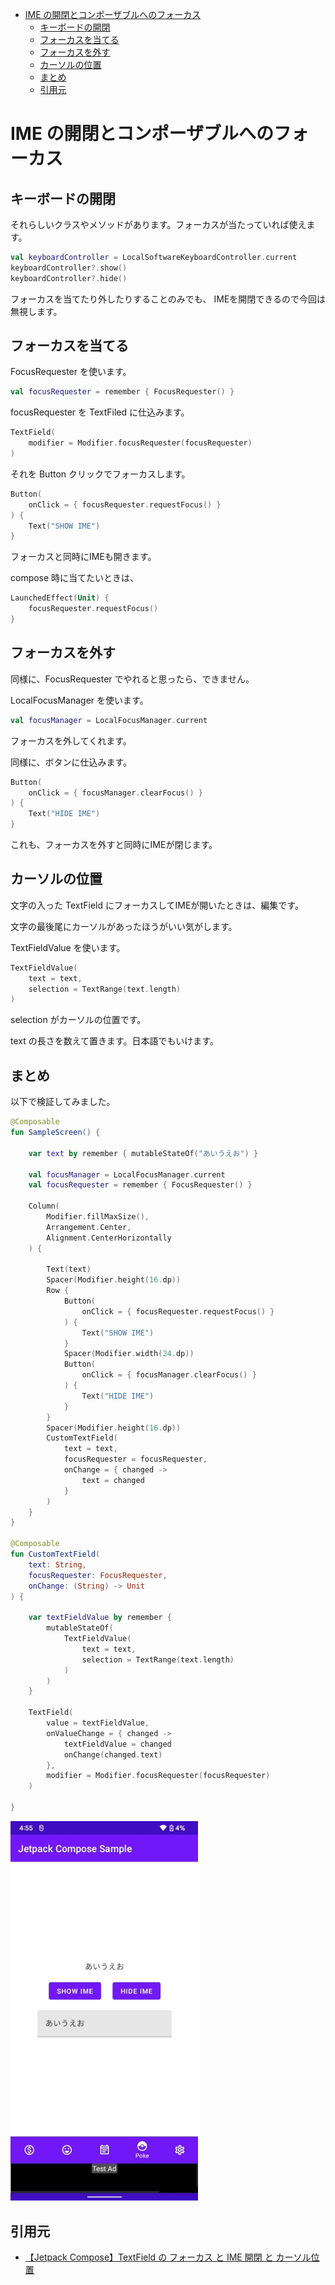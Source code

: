 - [IME の開閉とコンポーザブルへのフォーカス](#ime-の開閉とコンポーザブルへのフォーカス)
  - [キーボードの開閉](#キーボードの開閉)
  - [フォーカスを当てる](#フォーカスを当てる)
  - [フォーカスを外す](#フォーカスを外す)
  - [カーソルの位置](#カーソルの位置)
  - [まとめ](#まとめ)
  - [引用元](#引用元)


# IME の開閉とコンポーザブルへのフォーカス

## キーボードの開閉

それらしいクラスやメソッドがあります。フォーカスが当たっていれば使えます。

```kotlin
val keyboardController = LocalSoftwareKeyboardController.current
keyboardController?.show()
keyboardController?.hide()
```

フォーカスを当てたり外したりすることのみでも、 IMEを開閉できるので今回は無視します。


## フォーカスを当てる

FocusRequester を使います。

```kotlin
val focusRequester = remember { FocusRequester() }
```

focusRequester を TextFiled に仕込みます。

```kotlin
TextField(
    modifier = Modifier.focusRequester(focusRequester)
)
```

それを Button クリックでフォーカスします。

```kotlin
Button(
    onClick = { focusRequester.requestFocus() }
) {
    Text("SHOW IME")
}
```

フォーカスと同時にIMEも開きます。

compose 時に当てたいときは、

```kotlin
LaunchedEffect(Unit) {
    focusRequester.requestFocus()
}
```


## フォーカスを外す

同様に、FocusRequester でやれると思ったら、できません。

LocalFocusManager を使います。


```kotlin
val focusManager = LocalFocusManager.current
```

フォーカスを外してくれます。

同様に、ボタンに仕込みます。

```kotlin
Button(
    onClick = { focusManager.clearFocus() }
) {
    Text("HIDE IME")
}
```

これも、フォーカスを外すと同時にIMEが閉じます。


## カーソルの位置

文字の入った TextField にフォーカスしてIMEが開いたときは、編集です。

文字の最後尾にカーソルがあったほうがいい気がします。

TextFieldValue を使います。

```kotlin
TextFieldValue(
    text = text,
    selection = TextRange(text.length)
)
```

selection がカーソルの位置です。

text の長さを数えて置きます。日本語でもいけます。


## まとめ

以下で検証してみました。

```kotlin
@Composable
fun SampleScreen() {

    var text by remember { mutableStateOf("あいうえお") }

    val focusManager = LocalFocusManager.current
    val focusRequester = remember { FocusRequester() }

    Column(
        Modifier.fillMaxSize(),
        Arrangement.Center,
        Alignment.CenterHorizontally
    ) {

        Text(text)
        Spacer(Modifier.height(16.dp))
        Row {
            Button(
                onClick = { focusRequester.requestFocus() }
            ) {
                Text("SHOW IME")
            }
            Spacer(Modifier.width(24.dp))
            Button(
                onClick = { focusManager.clearFocus() }
            ) {
                Text("HIDE IME")
            }
        }
        Spacer(Modifier.height(16.dp))
        CustomTextField(
            text = text,
            focusRequester = focusRequester,
            onChange = { changed ->
                text = changed
            }
        )
    }
}

@Composable
fun CustomTextField(
    text: String,
    focusRequester: FocusRequester,
    onChange: (String) -> Unit
) {

    var textFieldValue by remember {
        mutableStateOf(
            TextFieldValue(
                text = text,
                selection = TextRange(text.length)
            )
        )
    }

    TextField(
        value = textFieldValue,
        onValueChange = { changed ->
            textFieldValue = changed
            onChange(changed.text)
        },
        modifier = Modifier.focusRequester(focusRequester)
    )

}
```

<img src="./画像/IME の開閉とフォーカスの例.webp" width="300">


## 引用元

- [【Jetpack Compose】TextField の フォーカス と IME 開閉 と カーソル位置](https://android.benigumo.com/20220628/jetpackcompose-textfield-focus-ime/)


